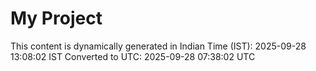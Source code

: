 # My Project

This content is dynamically generated in Indian Time (IST): 2025-09-28 13:08:02 IST
Converted to UTC: 2025-09-28 07:38:02 UTC
